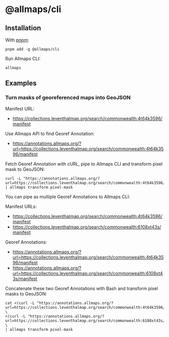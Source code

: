 # @allmaps/cli

## Installation

With [pnpm](https://pnpm.io/):

    pnpm add -g @allmaps/cli

Run Allmaps CLI:

    allmaps

## Examples

### Turn masks of georeferenced maps into GeoJSON

Manifest URL:

- https://collections.leventhalmap.org/search/commonwealth:4t64k3596/manifest

Use Allmaps API to find Georef Annotation:

- https://annotations.allmaps.org/?url=https://collections.leventhalmap.org/search/commonwealth:4t64k3596/manifest

Fetch Georef Annotation with cURL, pipe to Allmaps CLI and transform pixel mask to GeoJSON:

    curl -L "https://annotations.allmaps.org/?url=https://collections.leventhalmap.org/search/commonwealth:4t64k3596/manifest" | allmaps transform pixel-mask

You can pipe as multiple Georef Annotations to Allmaps CLI:

Manifest URLs:

- https://collections.leventhalmap.org/search/commonwealth:4t64k3596/manifest
- https://collections.leventhalmap.org/search/commonwealth:6108xt43s/manifest

Georef Annotations:

- https://annotations.allmaps.org/?url=https://collections.leventhalmap.org/search/commonwealth:4t64k3596/manifest
- https://annotations.allmaps.org/?url=https://collections.leventhalmap.org/search/commonwealth:6108xt43s/manifest

Concatenate these two Georef Annotations with Bash and transform pixel masks to GeoJSON:

    cat <(curl -L "https://annotations.allmaps.org/?url=https://collections.leventhalmap.org/search/commonwealth:4t64k3596/manifest") \
    <(curl -L "https://annotations.allmaps.org/?url=https://collections.leventhalmap.org/search/commonwealth:6108xt43s/manifest") \
    | allmaps transform pixel-mask
